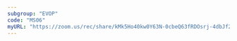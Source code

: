 ```yaml
---
subgroup: "EVOP"
code: "MS06"
myURL: "https://zoom.us/rec/share/kMk5Ho40kw0Y63N-0cbeQ63fRDOsrj-4dbJf2Xk6x7PUpVwkKHIptBk6tH4tHR-L.rNtewzg7exGlw9-Q?startTime=1623755189000"
---
```


